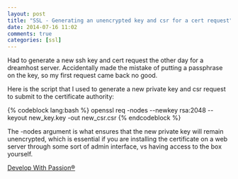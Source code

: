 ```yaml
---
layout: post
title: "SSL - Generating an unencrypted key and csr for a cert request"
date: 2014-07-16 11:02
comments: true
categories: [ssl]
---
```

Had to generate a new ssh key and cert request the other day for a dreamhost server. Accidentally made the mistake of putting a passphrase on the key, so my first request came back no good.

Here is the script that I used to generate a new private key and csr request to submit to the certificate authority:

{% codeblock lang:bash %}
openssl req -nodes --newkey rsa:2048 --keyout new_key.key -out new_csr.csr
{% endcodeblock %}

The -nodes argument is what ensures that the new private key will remain unencrypted, which is essential if you are installing the certificate on a web server through some sort of admin interface, vs having access to the box yourself.

[Develop With Passion®](http://www.developwithpassion.com)
